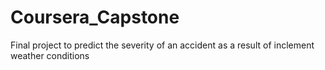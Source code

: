 # Coursera_Capstone
Final project to predict the severity of an accident as a result of inclement weather conditions
